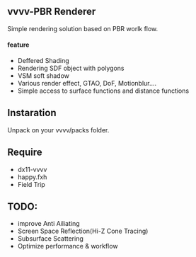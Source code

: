## vvvv-PBR Renderer
Simple rendering solution based on PBR worlk flow.
#### feature
- Deffered Shading
- Rendering SDF object with polygons
- VSM soft shadow
- Various render effect, GTAO, DoF, Motionblur.... 
- Simple access to surface functions and distance functions

## Instaration
Unpack on your vvvv/packs folder.

## Require
- dx11-vvvv
- happy.fxh  
- Field Trip  

## TODO:
- improve Anti Ailiating  
- Screen Space Reflection(Hi-Z Cone Tracing)  
- Subsurface Scattering  
- Optimize performance & workflow   


